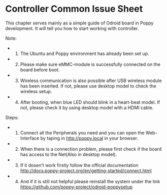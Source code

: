 # Controller Common Issue Sheet
This chapter serves mainly as a simple guide of Odroid board in Poppy development.  It will tell you how to start working with controller.

 Note:
+ 1.	The Ubuntu and Poppy environment has already been set up.
+ 2.	Please make sure eMMC-module is successfully connected on the board before boot.
+ 3.	Wireless communication is also possible after USB wireless module has been inserted. If not, please use desktop model to check the wireless setup.
+ 4.	After booting, when blue LED should blink in a heart-beat model. If not, please check it by using desktop model with a HDMI cable. 

Steps:
+ 1.	Connect all the Peripherals you need and you can open the Web-Interface by taping in http://poppy.local in your browser.
+ 2. When there is a connection problem, please first check if the board has access to the Net(Also in desktop model).
+ 3. If it dosen't work firstly follow the official documentation http://docs.poppy-project.org/en/getting-started/connect.html 
+ 4. And if it is still not helpful please reinstall the system under the link https://github.com/poppy-project/odroid-poppysetup
